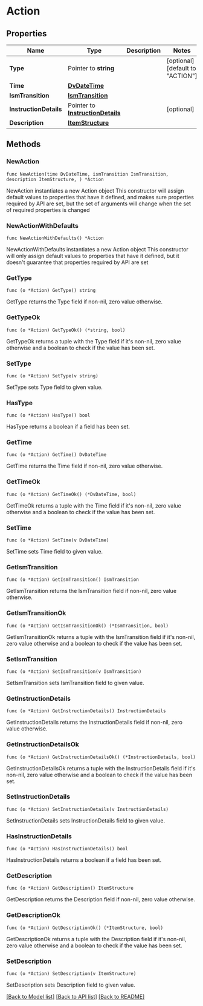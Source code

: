 # Action

## Properties

Name | Type | Description | Notes
------------ | ------------- | ------------- | -------------
**Type** | Pointer to **string** |  | [optional] [default to "ACTION"]
**Time** | [**DvDateTime**](DvDateTime.md) |  | 
**IsmTransition** | [**IsmTransition**](IsmTransition.md) |  | 
**InstructionDetails** | Pointer to [**InstructionDetails**](InstructionDetails.md) |  | [optional] 
**Description** | [**ItemStructure**](ItemStructure.md) |  | 

## Methods

### NewAction

`func NewAction(time DvDateTime, ismTransition IsmTransition, description ItemStructure, ) *Action`

NewAction instantiates a new Action object
This constructor will assign default values to properties that have it defined,
and makes sure properties required by API are set, but the set of arguments
will change when the set of required properties is changed

### NewActionWithDefaults

`func NewActionWithDefaults() *Action`

NewActionWithDefaults instantiates a new Action object
This constructor will only assign default values to properties that have it defined,
but it doesn't guarantee that properties required by API are set

### GetType

`func (o *Action) GetType() string`

GetType returns the Type field if non-nil, zero value otherwise.

### GetTypeOk

`func (o *Action) GetTypeOk() (*string, bool)`

GetTypeOk returns a tuple with the Type field if it's non-nil, zero value otherwise
and a boolean to check if the value has been set.

### SetType

`func (o *Action) SetType(v string)`

SetType sets Type field to given value.

### HasType

`func (o *Action) HasType() bool`

HasType returns a boolean if a field has been set.

### GetTime

`func (o *Action) GetTime() DvDateTime`

GetTime returns the Time field if non-nil, zero value otherwise.

### GetTimeOk

`func (o *Action) GetTimeOk() (*DvDateTime, bool)`

GetTimeOk returns a tuple with the Time field if it's non-nil, zero value otherwise
and a boolean to check if the value has been set.

### SetTime

`func (o *Action) SetTime(v DvDateTime)`

SetTime sets Time field to given value.


### GetIsmTransition

`func (o *Action) GetIsmTransition() IsmTransition`

GetIsmTransition returns the IsmTransition field if non-nil, zero value otherwise.

### GetIsmTransitionOk

`func (o *Action) GetIsmTransitionOk() (*IsmTransition, bool)`

GetIsmTransitionOk returns a tuple with the IsmTransition field if it's non-nil, zero value otherwise
and a boolean to check if the value has been set.

### SetIsmTransition

`func (o *Action) SetIsmTransition(v IsmTransition)`

SetIsmTransition sets IsmTransition field to given value.


### GetInstructionDetails

`func (o *Action) GetInstructionDetails() InstructionDetails`

GetInstructionDetails returns the InstructionDetails field if non-nil, zero value otherwise.

### GetInstructionDetailsOk

`func (o *Action) GetInstructionDetailsOk() (*InstructionDetails, bool)`

GetInstructionDetailsOk returns a tuple with the InstructionDetails field if it's non-nil, zero value otherwise
and a boolean to check if the value has been set.

### SetInstructionDetails

`func (o *Action) SetInstructionDetails(v InstructionDetails)`

SetInstructionDetails sets InstructionDetails field to given value.

### HasInstructionDetails

`func (o *Action) HasInstructionDetails() bool`

HasInstructionDetails returns a boolean if a field has been set.

### GetDescription

`func (o *Action) GetDescription() ItemStructure`

GetDescription returns the Description field if non-nil, zero value otherwise.

### GetDescriptionOk

`func (o *Action) GetDescriptionOk() (*ItemStructure, bool)`

GetDescriptionOk returns a tuple with the Description field if it's non-nil, zero value otherwise
and a boolean to check if the value has been set.

### SetDescription

`func (o *Action) SetDescription(v ItemStructure)`

SetDescription sets Description field to given value.



[[Back to Model list]](../README.md#documentation-for-models) [[Back to API list]](../README.md#documentation-for-api-endpoints) [[Back to README]](../README.md)



